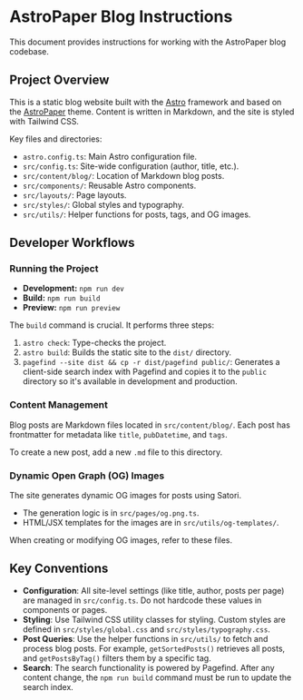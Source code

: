 # AstroPaper Blog Instructions

This document provides instructions for working with the AstroPaper blog codebase.

## Project Overview

This is a static blog website built with the [Astro](https://astro.build/) framework and based on the [AstroPaper](https://github.com/satnaing/astro-paper) theme. Content is written in Markdown, and the site is styled with Tailwind CSS.

Key files and directories:

- `astro.config.ts`: Main Astro configuration file.
- `src/config.ts`: Site-wide configuration (author, title, etc.).
- `src/content/blog/`: Location of Markdown blog posts.
- `src/components/`: Reusable Astro components.
- `src/layouts/`: Page layouts.
- `src/styles/`: Global styles and typography.
- `src/utils/`: Helper functions for posts, tags, and OG images.

## Developer Workflows

### Running the Project

- **Development:** `npm run dev`
- **Build:** `npm run build`
- **Preview:** `npm run preview`

The `build` command is crucial. It performs three steps:

1. `astro check`: Type-checks the project.
2. `astro build`: Builds the static site to the `dist/` directory.
3. `pagefind --site dist && cp -r dist/pagefind public/`: Generates a client-side search index with Pagefind and copies it to the `public` directory so it's available in development and production.

### Content Management

Blog posts are Markdown files located in `src/content/blog/`. Each post has frontmatter for metadata like `title`, `pubDatetime`, and `tags`.

To create a new post, add a new `.md` file to this directory.

### Dynamic Open Graph (OG) Images

The site generates dynamic OG images for posts using Satori.

- The generation logic is in `src/pages/og.png.ts`.
- HTML/JSX templates for the images are in `src/utils/og-templates/`.

When creating or modifying OG images, refer to these files.

## Key Conventions

- **Configuration**: All site-level settings (like title, author, posts per page) are managed in `src/config.ts`. Do not hardcode these values in components or pages.
- **Styling**: Use Tailwind CSS utility classes for styling. Custom styles are defined in `src/styles/global.css` and `src/styles/typography.css`.
- **Post Queries**: Use the helper functions in `src/utils/` to fetch and process blog posts. For example, `getSortedPosts()` retrieves all posts, and `getPostsByTag()` filters them by a specific tag.
- **Search**: The search functionality is powered by Pagefind. After any content change, the `npm run build` command must be run to update the search index.
